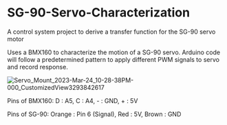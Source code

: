 # SG-90-Servo-Characterization
A control system project to derive a transfer function for the SG-90 servo motor

Uses a BMX160 to characterize the motion of a SG-90 servo.
Arduino code will follow a predetermined pattern to apply different PWM signals to servo and record response.

![Servo_Mount_2023-Mar-24_10-28-38PM-000_CustomizedView3293842617](https://user-images.githubusercontent.com/72110751/227655902-7ee8512d-ae89-4d39-a360-43a73d006889.png)


Pins of BMX160:
D : A5,
C : A4,
\- : GND,
\+ : 5V

Pins of SG-90:
Orange  : Pin 6 (Signal),
Red     : 5V,
Brown   : GND
